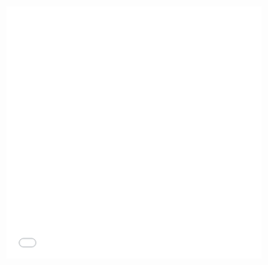 <iframe src="//player.bilibili.com/player.html?aid=61143002&bvid=BV1tt411w72A&cid=106379110&page=3" scrolling="no" border="0" frameborder="no" framespacing="0" height=500 width=100%  allowfullscreen="true"> </iframe>